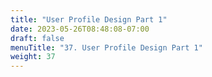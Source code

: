 ```yaml
---
title: "User Profile Design Part 1"
date: 2023-05-26T08:48:08-07:00
draft: false    
menuTitle: "37. User Profile Design Part 1"
weight: 37
---
```


